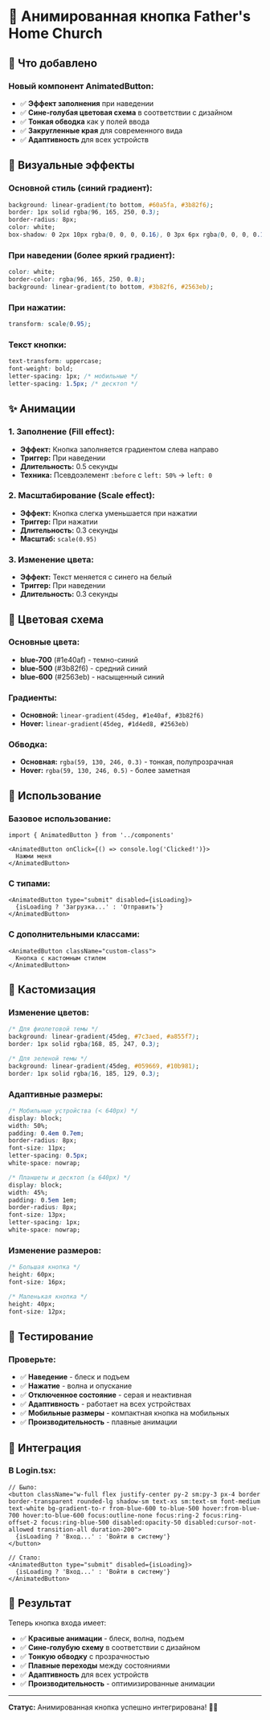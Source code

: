 # 🎨 Анимированная кнопка Father's Home Church

## 🎯 Что добавлено

### **Новый компонент AnimatedButton:**
- ✅ **Эффект заполнения** при наведении
- ✅ **Сине-голубая цветовая схема** в соответствии с дизайном
- ✅ **Тонкая обводка** как у полей ввода
- ✅ **Закругленные края** для современного вида
- ✅ **Адаптивность** для всех устройств

## 🎨 Визуальные эффекты

### **Основной стиль (синий градиент):**
```css
background: linear-gradient(to bottom, #60a5fa, #3b82f6);
border: 1px solid rgba(96, 165, 250, 0.3);
border-radius: 8px;
color: white;
box-shadow: 0 2px 10px rgba(0, 0, 0, 0.16), 0 3px 6px rgba(0, 0, 0, 0.1);
```

### **При наведении (более яркий градиент):**
```css
color: white;
border-color: rgba(96, 165, 250, 0.8);
background: linear-gradient(to bottom, #3b82f6, #2563eb);
```

### **При нажатии:**
```css
transform: scale(0.95);
```

### **Текст кнопки:**
```css
text-transform: uppercase;
font-weight: bold;
letter-spacing: 1px; /* мобильные */
letter-spacing: 1.5px; /* десктоп */
```

## ✨ Анимации

### **1. Заполнение (Fill effect):**
- **Эффект:** Кнопка заполняется градиентом слева направо
- **Триггер:** При наведении
- **Длительность:** 0.5 секунды
- **Техника:** Псевдоэлемент `:before` с `left: 50%` → `left: 0`

### **2. Масштабирование (Scale effect):**
- **Эффект:** Кнопка слегка уменьшается при нажатии
- **Триггер:** При нажатии
- **Длительность:** 0.3 секунды
- **Масштаб:** `scale(0.95)`

### **3. Изменение цвета:**
- **Эффект:** Текст меняется с синего на белый
- **Триггер:** При наведении
- **Длительность:** 0.3 секунды

## 🎯 Цветовая схема

### **Основные цвета:**
- **blue-700** (#1e40af) - темно-синий
- **blue-500** (#3b82f6) - средний синий
- **blue-600** (#2563eb) - насыщенный синий

### **Градиенты:**
- **Основной:** `linear-gradient(45deg, #1e40af, #3b82f6)`
- **Hover:** `linear-gradient(45deg, #1d4ed8, #2563eb)`

### **Обводка:**
- **Основная:** `rgba(59, 130, 246, 0.3)` - тонкая, полупрозрачная
- **Hover:** `rgba(59, 130, 246, 0.5)` - более заметная

## 🚀 Использование

### **Базовое использование:**
```tsx
import { AnimatedButton } from '../components'

<AnimatedButton onClick={() => console.log('Clicked!')}>
  Нажми меня
</AnimatedButton>
```

### **С типами:**
```tsx
<AnimatedButton type="submit" disabled={isLoading}>
  {isLoading ? 'Загрузка...' : 'Отправить'}
</AnimatedButton>
```

### **С дополнительными классами:**
```tsx
<AnimatedButton className="custom-class">
  Кнопка с кастомным стилем
</AnimatedButton>
```

## 🎨 Кастомизация

### **Изменение цветов:**
```css
/* Для фиолетовой темы */
background: linear-gradient(45deg, #7c3aed, #a855f7);
border: 1px solid rgba(168, 85, 247, 0.3);

/* Для зеленой темы */
background: linear-gradient(45deg, #059669, #10b981);
border: 1px solid rgba(16, 185, 129, 0.3);
```

### **Адаптивные размеры:**
```css
/* Мобильные устройства (< 640px) */
display: block;
width: 50%;
padding: 0.4em 0.7em;
border-radius: 8px;
font-size: 11px;
letter-spacing: 0.5px;
white-space: nowrap;

/* Планшеты и десктоп (≥ 640px) */
display: block;
width: 45%;
padding: 0.5em 1em;
border-radius: 8px;
font-size: 13px;
letter-spacing: 1px;
white-space: nowrap;
```

### **Изменение размеров:**
```css
/* Большая кнопка */
height: 60px;
font-size: 16px;

/* Маленькая кнопка */
height: 40px;
font-size: 12px;
```

## 🧪 Тестирование

### **Проверьте:**
- ✅ **Наведение** - блеск и подъем
- ✅ **Нажатие** - волна и опускание
- ✅ **Отключенное состояние** - серая и неактивная
- ✅ **Адаптивность** - работает на всех устройствах
- ✅ **Мобильные размеры** - компактная кнопка на мобильных
- ✅ **Производительность** - плавные анимации

## 🎯 Интеграция

### **В Login.tsx:**
```tsx
// Было:
<button className="w-full flex justify-center py-2 sm:py-3 px-4 border border-transparent rounded-lg shadow-sm text-xs sm:text-sm font-medium text-white bg-gradient-to-r from-blue-600 to-blue-500 hover:from-blue-700 hover:to-blue-600 focus:outline-none focus:ring-2 focus:ring-offset-2 focus:ring-blue-500 disabled:opacity-50 disabled:cursor-not-allowed transition-all duration-200">
  {isLoading ? 'Вход...' : 'Войти в систему'}
</button>

// Стало:
<AnimatedButton type="submit" disabled={isLoading}>
  {isLoading ? 'Вход...' : 'Войти в систему'}
</AnimatedButton>
```

## 🚀 Результат

Теперь кнопка входа имеет:
- ✅ **Красивые анимации** - блеск, волна, подъем
- ✅ **Сине-голубую схему** в соответствии с дизайном
- ✅ **Тонкую обводку** с прозрачностью
- ✅ **Плавные переходы** между состояниями
- ✅ **Адаптивность** для всех устройств
- ✅ **Производительность** - оптимизированные анимации

---

**Статус:** Анимированная кнопка успешно интегрирована! 🎨✨

